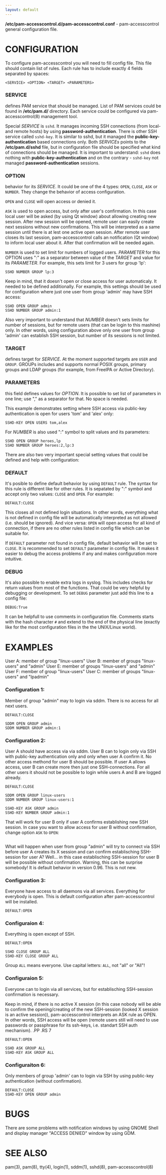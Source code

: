 ```yaml
---
layout: default
---
```


**/etc/pam-accesscontrol.d/pam-accesscontrol.conf** - pam-accesscontrol general configuration file.

# CONFIGURATION
To configure pam-accesscontrol you will need to fill config file. This file should
contain list of rules. Each rule has to include exactly 4 fields separated by spaces:

```
<SERVICE> <OPTION> <TARGET> <PARAMETERS>
```

### SERVICE
defines PAM service that should be managed. List of PAM services could be found
in **/etc/pam.d/** directory. Each service could be configured via pam-accesscontrol(8)
management tool.


Special _SERVICE_ is `sshd`. It manages incoming SSH connections (from local- and remote hosts)
by using **password-authentication**. There is other SSH service called `sshd-key`. It is
similar to sshd, but it managed the **public-key-authentication** based connections only.
Both _SERVICEs_ points to the **/etc/pam.d/sshd** file, but in configuration file should be
specified what kind of connections should be managed. It is important to understand: `sshd`
does nothing with **public-key-authentication** and on the contrary - `sshd-key` not managed
**password-authentication** sessions.

### OPTION
behavior for its _SERVICE_. It could be one of the 4 types: `OPEN`, `CLOSE`, `ASK` or `NUMBER`.
They change the behavior of access configuration.

`OPEN` and `CLOSE` will open access or denied it.

`ASK` is used to open access, but only after user's confirmation. In this case local user
will be asked (by using Qt window) about allowing creating new session. After new session
will be opened, remote user can easily create next sessions without new confirmations.
This will be interpreted as a same session until there is at lest one active open session.
After remote user closes its last session, pam-accesscontrol calls an notification (Qt window)
to inform local user about it. After that confirmation will be needed again.

`NUMBER` is used to set limit for numbers of logged users. _PARAMETER_ for this OPTION uses ":"
as a separator between value of the _TARGET_ and value for its _PARAMETER_. For example, this
sets limit for 3 users for group 'lp':

```
SSHD NUMBER GROUP lp:3
```
Keep in mind, that it doesn't open or close access for user automaticaly. It needed to be
defined additionally. For example, this settings should be used for configuration where just
one user from group 'admin' may have SSH access:

```
SSHD OPEN GROUP admin
SSHD NUMBER GROUP admin:1
```

Also very important to understand that _NUMBER_ doesn't sets limits for number of sessions,
but for remote users (that can be login to this mashine) only. In other words, using
configuration above only one user from group 'admin' can establish SSH session, but number
of its sessions is not limited.

### TARGET
defines target for _SERVICE_. At the moment supported targets are `USER` and
`GROUP`. GROUPs includes and supports normal POSIX groups, primary groups and LDAP
groups (for example, from FreeIPA or Active Directory).


### PARAMETERS
this field defines values for _OPTION_. It is possible to set list of parameters in one line;
use "," as a separator for that. No space is needed.


This example demonstrates setting where SSH access via public-key authentication is open
for users 'tom' and 'alex' only:

```
SSHD-KEY OPEN USERS tom,alex
```

For _NUMBER_ is also used ":" symbol to split values and its parameters:

```
SSHD OPEN GROUP heroes,lp
SSHD NUMBER GROUP heroes:2,lp:3
```

There are also two very important special setting values that could be defined and help with
configuration:

### DEFAULT
It's posible to define default behavior by using `DEFAULT` rule. The syntax for this
rule is different like for other rules. It is sepatated by ":" symbol and accept only two
values: `CLOSE` and `OPEN`. For example:

```
DEFAULT:CLOSE
```

This closes all not defined login situations. In other words, everything what is not defined
in config file will be automatically interpreted as not allowed (i.e. should be ignored).
And vice versa: `OPEN` will open access for all kind of connection, if there are no other
rules listed in config file which can be suitable for.

If `DEFAULT` parameter not found in config file, default behavior will be set to `CLOSE`.
It is recommended to set `DEFAULT` parameter in config file. It makes it easier to debug the
access problems if any and makes configuration more intuitive.

### DEBUG
It's also possible to enable extra logs in syslog. This includes checks for return values
from most of the functions. That could be very helpful by debugging or development. To set
`DEBUG` parameter just add this line to a config file:

```
DEBUG:True
```

It can be helpfull to use comments in configuration file. Comments starts with the hash
character `#` and extend to the end of the physical line (exactly like for the most configuration
files in the the UNIX/Linux world).

# EXAMPLES
User A: member of group "linux-users"
User B: member of groups "linux-users" and "admin"
User E: member of groups "linux-users" and "admin"
User F: member of group "linux-users"
User C: member of groups "linux-users" and "lpadmin"


### Configuration 1:
Member of group "admin" may to login via sddm. There is no access for all next users.

```
DEFAULT:CLOSE

SDDM OPEN GROUP admin
SDDM NUMBER GROUP admin:1
```

### Configuration 2:
User A should have access via via sddm. User B can to login only via SSH with public-key
authentication only and only when user A confirm it. No other access methond for user B
should be possible. If user A allows access, user B can create more then
just one SSH-connections. For all other users it should not be possible to login
while users A and B are logged already.

```
DEFAULT:CLOSE

SDDM OPEN GROUP linux-users
SDDM NUMBER GROUP linux-users:1

SSHD-KEY ASK GROUP admin
SSHD-KEY NUMBER GROUP admin:1
```

That will work for user B only if user A confirms establishing new SSH session.
In case you want to allow access for user B without confirmation, change option `ASK`
to `OPEN`:

```SSHD-KEY ASK GROUP admin => SSHD-KEY OPEN GROUP admin
```


What will happen when user from group "admin" will try to connect via SSH before
user A creates its X session and can confirm establisching SSH-session for user A?
Well... in this case establisching SSH-session for user B will be possible without
confirmation. Warning, this can be surprise somebody! It is default behavior in
version 0.96. This is not new.

### Configuration 3:
Everyone have access to all daemons via all services. Everything for everybody is open.
This is default configuration after pam-accesscontrol will be installed.

```
DEFAULT:OPEN
```

### Configuraion 4:
Everything is open except of SSH.

```
DEFAULT:OPEN

SSHD CLOSE GROUP ALL
SSHD-KEY CLOSE GROUP ALL
```
Group `ALL` means everyone. Use capital letters: `ALL`, not "all" or "All"!

### Configuraion 5:
Everyone can to login via all services, but for establisching SSH-session confirmation is necessary.


Keep in mind, if there is no active X session (in this case nobody will be able
to confirm the opening/creating of the new SSH-session (looked X session is an active
session)), pam-accesscontrol interprets an ASK rule as OPEN. In other words, SSH access
will be open (remote users still will need to use passwords or passphrase for its
ssh-keys, i.e. standart SSH auth mechanism).
.PP
.RS 7

```
DEFAULT:OPEN

SSHD ASK GROUP ALL
SSHD-KEY ASK GROUP ALL
```

### Configuraiton 6:
Only members of group 'admin' can to login via SSH by using public-key authentication (without confirmation).

```
DEFAULT:CLOSE
SSHD-KEY OPEN GROUP admin
```


# BUGS
There are some problems with notification windows by using GNOME Shell and display manager "ACCESS DENIED" window by using GDM.

# SEE ALSO

pam(3),
pam(8),
tty(4),
login(1),
sddm(1),
sshd(8),
pam-accesscontrol(8)
